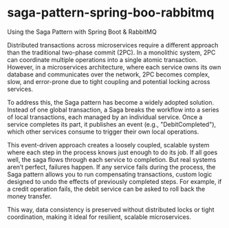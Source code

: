 # saga-pattern-spring-boo-rabbitmq
Using the Saga Pattern with Spring Boot &amp; RabbitMQ

Distributed transactions across microservices require a different approach than the traditional two-phase commit (2PC). In a monolithic system, 2PC can coordinate multiple operations into a single atomic transaction. However, in a microservices architecture, where each service owns its own database and communicates over the network, 2PC becomes complex, slow, and error-prone due to tight coupling and potential locking across services.

To address this, the Saga pattern has become a widely adopted solution. Instead of one global transaction, a Saga breaks the workflow into a series of local transactions, each managed by an individual service. Once a service completes its part, it publishes an event (e.g., "DebitCompleted"), which other services consume to trigger their own local operations.

This event-driven approach creates a loosely coupled, scalable system where each step in the process knows just enough to do its job. If all goes well, the saga flows through each service to completion.
But real systems aren’t perfect, failures happen. If any service fails during the process, the Saga pattern allows you to run compensating transactions, custom logic designed to undo the effects of previously completed steps. For example, if a credit operation fails, the debit service can be asked to roll back the money transfer.

This way, data consistency is preserved without distributed locks or tight coordination, making it ideal for resilient, scalable microservices.
